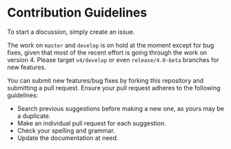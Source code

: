 # Contribution Guidelines

To start a discussion, simply create an issue.

The work on `master` and `develop` is on hold at the moment except for bug fixes, given that most of the recent effort is going through the work on version 4. Please target `v4/develop` or even `release/4.0-beta` branches for new features.

You can submit new features/bug fixes by forking this repository and submitting a pull request. Ensure your pull request adheres to the following guidelines:
- Search previous suggestions before making a new one, as yours may be a duplicate.
- Make an individual pull request for each suggestion.
- Check your spelling and grammar.
- Update the documentation at need.
